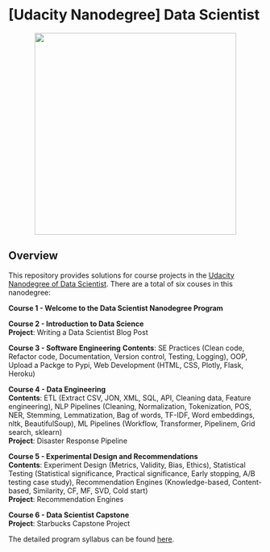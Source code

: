 # [Udacity Nanodegree] Data Scientist
<div align="center">
    <img src="https://cdn.sanity.io/images/tlr8oxjg/production/844bbcb6611a250229f627f83416d5fa52e1917b-1324x742.png" height=400"/>
</div>

## Overview
This repository provides solutions for course projects in the [Udacity Nanodegree of Data Scientist](https://www.udacity.com/course/data-scientist-nanodegree--nd025). There are a total of six couses in this nanodegree:

__Course 1 - Welcome to the Data Scientist Nanodegree Program__

__Course 2 - Introduction to Data Science__ \
__Project__: Writing a Data Scientist Blog Post

__Course 3 - Software Engineering__
__Contents__: SE Practices (Clean code, Refactor code, Documentation, Version control, Testing, Logging), OOP, Upload a Packge to Pypi, Web Development (HTML, CSS, Plotly, Flask, Heroku)

__Course 4 - Data Engineering__ \
__Contents__: ETL (Extract CSV, JON, XML, SQL, API, Cleaning data, Feature engineering), NLP Pipelines (Cleaning, Normalization, Tokenization, POS, NER, Stemming, Lemmatization, Bag of words, TF-IDF, Word embeddings, nltk, BeautifulSoup), ML Pipelines (Workflow, Transformer, Pipelinem, Grid search, sklearn) \
__Project__: Disaster Response Pipeline

__Course 5 - Experimental Design and Recommendations__ \
__Contents__: Experiment Design (Metrics, Validity, Bias, Ethics), Statistical Testing (Statistical significance, Practical significance, Early stopping, A/B testing case study), Recommendation Engines (Knowledge-based, Content-based, Similarity, CF, MF, SVD, Cold start) \
__Project__: Recommendation Engines

__Course 6 - Data Scientist Capstone__ \
__Project__: Starbucks Capstone Project

The detailed program syllabus can be found [here](Program_Syllabus.pdf).
